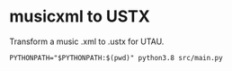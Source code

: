 # musicxml to USTX
Transform a music .xml to .ustx for UTAU.

```
PYTHONPATH="$PYTHONPATH:$(pwd)" python3.8 src/main.py 
```